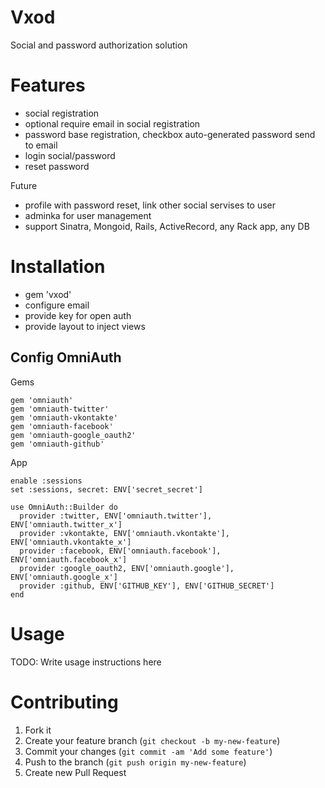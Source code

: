 # Vxod

Social and password authorization solution


# Features

- social registration
- optional require email in social registration
- password base registration, checkbox auto-generated password send to email
- login social/password
- reset password

Future

- profile with password reset, link other social servises to user
- adminka for user management
- support Sinatra, Mongoid, Rails, ActiveRecord, any Rack app, any DB


# Installation

- gem 'vxod'
- configure email
- provide key for open auth
- provide layout to inject views

## Config OmniAuth

Gems

    gem 'omniauth'
    gem 'omniauth-twitter'
    gem 'omniauth-vkontakte'
    gem 'omniauth-facebook'
    gem 'omniauth-google_oauth2'
    gem 'omniauth-github'

App

    enable :sessions
    set :sessions, secret: ENV['secret_secret']

    use OmniAuth::Builder do
      provider :twitter, ENV['omniauth.twitter'], ENV['omniauth.twitter_x']
      provider :vkontakte, ENV['omniauth.vkontakte'], ENV['omniauth.vkontakte_x']
      provider :facebook, ENV['omniauth.facebook'], ENV['omniauth.facebook_x']
      provider :google_oauth2, ENV['omniauth.google'], ENV['omniauth.google_x']
      provider :github, ENV['GITHUB_KEY'], ENV['GITHUB_SECRET']
    end




# Usage

TODO: Write usage instructions here

# Contributing

1. Fork it
2. Create your feature branch (`git checkout -b my-new-feature`)
3. Commit your changes (`git commit -am 'Add some feature'`)
4. Push to the branch (`git push origin my-new-feature`)
5. Create new Pull Request
